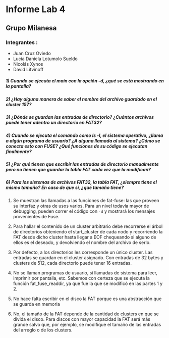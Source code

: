 # Informe Lab 4
## Grupo Milanesa
### Integrantes :
* Juan Cruz Oviedo
* Lucía Daniela Lotumolo Sueldo
* Nicolás Xynos
* David Litvinoff

##### 1) Cuando se ejecuta el main con la opción -d, ¿qué se está mostrando en la pantalla?
##### 2) ¿Hay alguna manera de saber el nombre del archivo guardado en el cluster 157?
##### 3) ¿Dónde se guardan las entradas de directorio? ¿Cuántos archivos puede tener adentro un directorio en FAT32?
##### 4) Cuando se ejecuta el comando como ls -l, el sistema operativo, ¿llama a algún programa de usuario? ¿A alguna llamada al sistema? ¿Cómo se conecta esto con FUSE? ¿Qué funciones de su código se ejecutan finalmente?  
##### 5) ¿Por qué tienen que escribir las entradas de directorio manualmente pero no tienen que guardar la tabla FAT cada vez que la modifican?
##### 6) Para los sistemas de archivos FAT32, la tabla FAT, ¿siempre tiene el mismo tamaño? En caso de que sí, ¿qué tamaño tiene?

1) Se muestran las llamadas a las funciones de fat-fuse: las que proveen su interfaz y otras de usos varios.
Para un nivel todavía mayor de debugging, pueden correr el código con `-d` y
mostrará los mensajes provenientes de Fuse.

2) Para hallar el contenido de un cluster arbitrario debe recorrerse el árbol de directorios obteniendo el start_cluster de cada nodo y recorriendo la FAT desde dicho cluster hasta llegar a EOF chequeando si alguno de ellos es el deseado, y devolviendo el nombre del archivo de serlo.

3) Por defecto, a los directorios les corresponde un único cluster. Las entradas se guardan en el cluster asignado. Con entradas de 32 bytes y clusters de 512, cada directorio puede tener 16 entradas.

4) No se llaman programas de usuario, sí llamadas de sistema para leer, imprimir por pantalla, etc. Sabemos con certeza que se ejecuta la función fat_fuse_readdir, ya que fue la que se modificó en las partes 1 y 2.

5) No hace falta escribir en el disco la FAT porque es una abstracción que se guarda en memoria

6) No, el tamaño de la FAT depende de la cantidad de clusters en que se divida el disco. Para discos con mayor capacidad la FAT será más grande salvo que, por ejemplo, se modifique el tamaño de las entradas del arreglo o de los clusters.
